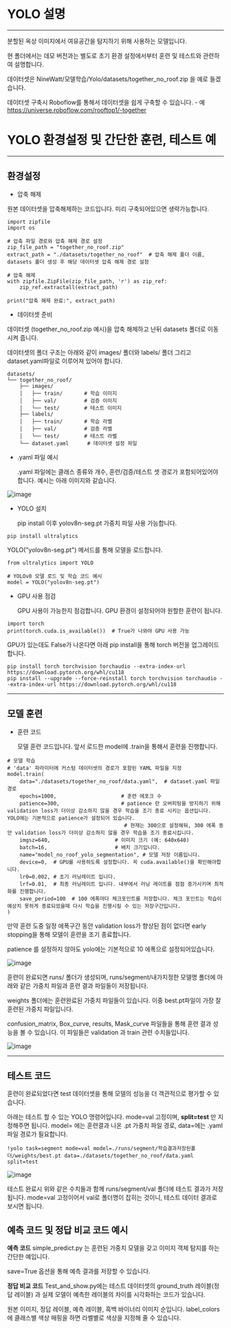 # YOLO 설명
-----------
분할된 옥상 이미지에서 여유공간을 탐지하기 위해 사용하는 모델입니다. 

현 폴더에서는 데모 버전과는 별도로 초기 환경 설정에서부터 훈련 및 테스트와 관련하여 설명합니다.

데이터셋은 NineWatt/모델학습/Yolo/datasets/together_no_roof.zip 을 예로 들겠습니다. 

데이터셋 구축시 Roboflow를 통해서 데이터셋을 쉽게 구축할 수 있습니다. - 예 https://universe.roboflow.com/rooftop1/-together


# YOLO 환경설정 및 간단한 훈련, 테스트 예
-----------
## 환경설정

+ 압축 해제

원본 데이터셋을 압축해제하는 코드입니다. 미리 구축되어있으면 생략가능합니다.

```
import zipfile
import os

# 압축 파일 경로와 압축 해제 경로 설정
zip_file_path = "together_no_roof.zip"
extract_path = "./datasets/together_no_roof"  # 압축 해제 폴더 이름, datasets 폴더 생성 후 해당 데이터셋 압축 해제 경로 설정

# 압축 해제
with zipfile.ZipFile(zip_file_path, 'r') as zip_ref:
    zip_ref.extractall(extract_path)

print("압축 해제 완료:", extract_path)

```
+ 데이터셋 준비

데이터셋 (together_no_roof.zip 예시)을 압축 해제하고 난뒤 datasets 폴더로 이동시켜 줍니다.

데이터셋의 폴더 구조는 아래와 같이 images/ 폴더와 labels/ 폴더 그리고 dataset.yaml파일로 이루어져 있어야 합니다. 

```
datasets/
└── together_no_roof/
    ├── images/
    │   ├── train/       # 학습 이미지
    │   ├── val/         # 검증 이미지
    │   └── test/        # 테스트 이미지
    ├── labels/
    │   ├── train/       # 학습 라벨
    │   ├── val/         # 검증 라벨
    │   └── test/        # 테스트 라벨
    └── dataset.yaml      # 데이터셋 설정 파일

```
+ .yaml 파일 예시

  .yaml 파일에는 클래스 종류와 개수, 훈련/검증/테스트 셋 경로가 포함되어있어야 합니다. 예시는 아래 이미지와 같습니다. 


![image](https://github.com/user-attachments/assets/fa3d2426-7334-4244-a93a-2d901b8f5b07)


+ YOLO 설치

  pip install 이후 yolov8n-seg.pt 가중치 파일 사용 가능합니다.

  
```
pip install ultralytics
```

  YOLO("yolov8n-seg.pt") 메서드를 통해 모델을 로드합니다.

```
from ultralytics import YOLO

# YOLOv8 모델 로드 및 학습 코드 예시
model = YOLO("yolov8n-seg.pt")
```

+ GPU 사용 점검

  GPU 사용이 가능한지 점검합니다. GPU 환경이 설정되어야 원할한 훈련이 됩니다.

```
import torch
print(torch.cuda.is_available())  # True가 나와야 GPU 사용 가능
```
  GPU가 있는데도 False가 나온다면 아래 pip install을 통해 torch 버전을 업그레이드 합니다.

```
pip install torch torchvision torchaudio --extra-index-url https://download.pytorch.org/whl/cu118
pip install --upgrade --force-reinstall torch torchvision torchaudio --extra-index-url https://download.pytorch.org/whl/cu118

```
----------
## 모델 훈련
+ 훈련 코드

  모델 훈련 코드입니다. 앞서 로드한 model에 .train을 통해서 훈련을 진행합니다. 

```
# 모델 학습
# 'data' 파라미터에 커스텀 데이터셋의 경로가 포함된 YAML 파일을 지정
model.train(
    data="./datasets/together_no_roof/data.yaml",  # dataset.yaml 파일 경로
    epochs=1000,                     # 훈련 에포크 수
    patience=300,                    # patience 란 오버피팅을 방지하기 위해 validation loss가 더이상 감소하지 않을 경우 학습을 조기 종료 시키는 옵션입니다. YOLO에는 기본적으로 patience가 설정되어 있습니다.
                                      # 현재는 300으로 설정해둬, 300 에폭 동안 validation loss가 더이상 감소하지 않을 경우 학습을 조기 종료시킵니다.
    imgsz=640,                     # 이미지 크기 (예: 640x640)
    batch=16,                      # 배치 크기입니다. 
    name="model_no_roof_yolo_segmentation", # 모델 저장 이름입니다.
    device=0,  # GPU를 사용하도록 설정합니다. 꼭 cuda.available()을 확인해야합니다.
    lr0=0.002, # 초기 러닝레이트 입니다.
    lrf=0.01,  # 최종 러닝레이트 입니다. 내부에서 러닝 레이트를 점점 증가시키며 최적화를 진행합니다.
    save_period=100  # 100 에폭마다 체크포인트를 저장합니다. 체크 포인트는 학습이 예상치 못하게 종료되었을때 다시 학습을 진행시킬 수 있는 저장구간입니다.
)
```

  만약 훈련 도중 일정 에폭구간 동안 validation loss가 향상된 점이 없다면 early stopping을 통해 모델이 훈련을 조기 종료합니다. 

  patience 를 설정하지 않아도 yolo에는 기본적으로 10 에폭으로 설정되어있습니다. 

![image](https://github.com/user-attachments/assets/37519db3-f345-4ec2-9765-2f46af39f579)

  훈련이 완료되면 runs/ 폴더가 생성되며, runs/segment/내가지정한 모델명 폴더에 아래와 같은 가중치 파일과 훈련 결과 파일들이 저장됩니다.

  weights 폴더에는 훈련완료된 가중치 파일들이 있습니다. 이중 best.pt파일이 가장 잘 훈련된 가중치 파일입니다.

  confusion_matrix, Box_curve, results, Mask_curve 파일들을 통해 훈련 결과 성능을 볼 수 있습니다. 이 파일들은 validation 과 train 관련 수치들입니다.

![image](https://github.com/user-attachments/assets/cff6c53b-4108-4a20-ab4d-8852139af38c)



---------------
## 테스트 코드

  훈련이 완료되었다면 test 데이터셋을 통해 모델의 성능을 더 객관적으로 평가할 수 있습니다. 

  아래는 테스트 할 수 있는 YOLO 명령어입니다. mode=val 고정이며, **split=test** 만 지정해주면 됩니다. model= 에는 훈련결과 나온 .pt 가중치 파일 경로,  data=에는 .yaml 파일 경로가 필요합니다.


```
!yolo task=segment mode=val model=./runs/segment/학습결과저장된폴더/weights/best.pt data=./datasets/together_no_roof/data.yaml split=test
```

![image](https://github.com/user-attachments/assets/cc4532d0-e40f-492c-b918-783949841988)

  테스트 완료시 위와 같은 수치들과 함께 runs/segment/val 폴더에 테스트 결과가 저장됩니다. mode=val 고정이어서 val로 폴더명이 잡히는 것이니, 테스트 데이터 결과로 보시면 됩니다.

## 예측 코드 및 정답 비교 코드 예시
  **예측 코드** simple_predict.py 는 훈련된 가중치 모델을 갖고 이미지 객체 탐지를 하는 간단한 예입니다.

save=True 옵션을 통해 예측 결과를 저장할 수 있습니다.

  **정답 비교 코드**  Test_and_show.py에는 테스트 데이터셋의 ground_truth 레이블(정답 레이블) 과 실제 모델이 예측한 레이블의 차이를 시각화하는 코드가 있습니다. 

원본 이미지, 정답 레이블, 예측 레이블, 흑백 바이너리 이미지 순입니다. label_colors 에 클래스별 색상 매핑을 하면 라벨별로 색상을 지정해 줄 수 있습니다.
